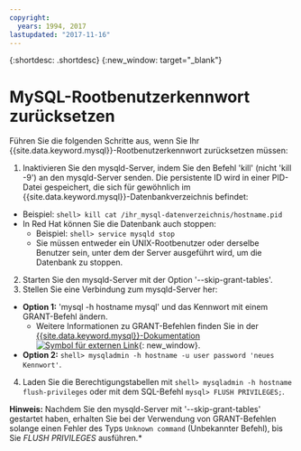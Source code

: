 ```yaml
---
copyright:
  years: 1994, 2017
lastupdated: "2017-11-16"
---
```


{:shortdesc: .shortdesc}
{:new_window: target="_blank"}

# MySQL-Rootbenutzerkennwort zurücksetzen

Führen Sie die folgenden Schritte aus, wenn Sie Ihr {{site.data.keyword.mysql}}-Rootbenutzerkennwort zurücksetzen müssen:

1. Inaktivieren Sie den mysqld-Server, indem Sie den Befehl 'kill' (nicht 'kill -9') an den mysqld-Server senden. Die persistente ID wird in einer PID-Datei gespeichert, die sich für gewöhnlich im {{site.data.keyword.mysql}}-Datenbankverzeichnis befindet:
  * Beispiel: `shell> kill cat /ihr_mysql-datenverzeichnis/hostname.pid`
  * In Red Hat können Sie die Datenbank auch stoppen:
    * Beispiel: `shell> service mysqld stop`
    * Sie müssen entweder ein UNIX-Rootbenutzer oder derselbe Benutzer sein, unter dem der Server ausgeführt wird, um die Datenbank zu stoppen.
2. Starten Sie den mysqld-Server mit der Option '--skip-grant-tables'.
3. Stellen Sie eine Verbindung zum mysqld-Server her:
  * **Option 1:** 'mysql -h hostname mysql' und das Kennwort mit einem GRANT-Befehl ändern.
    * Weitere Informationen zu GRANT-Befehlen finden Sie in der [{{site.data.keyword.mysql}}-Dokumentation ![Symbol für externen Link](../../icons/launch-glyph.svg "Symbol für externen Link")](http://www.mysql.com/doc/G/R/GRANT.html){: new_window}.
  * **Option 2:** `shell> mysqladmin -h hostname -u user password 'neues Kennwort'`.
4. Laden Sie die Berechtigungstabellen mit `shell> mysqladmin -h hostname flush-privileges` oder mit dem SQL-Befehl `mysql> FLUSH PRIVILEGES;`.


**Hinweis:** Nachdem Sie den mysqld-Server mit '--skip-grant-tables' gestartet haben, erhalten Sie bei der Verwendung von GRANT-Befehlen solange einen Fehler des Typs `Unknown command` (Unbekannter Befehl), bis Sie _FLUSH PRIVILEGES_ ausführen.*

